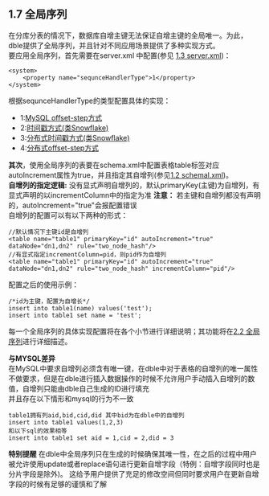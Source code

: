 ## 1.7 全局序列
在分库分表的情况下，数据库自增主键无法保证自增主键的全局唯一。为此，dble提供了全局序列，并且针对不同应用场景提供了多种实现方式。   
要应用全局序列，首先需要在server.xml 中配置(参见 [1.3 server.xml](1.3_server.xml.md))：
```
<system>
    <property name="sequnceHandlerType">1</property>
</system>
```


根据sequnceHandlerType的类型配置具体的实现：

*   1:[MySQL offset-step方式](1.7_global_sequence/1.7.1_MySQL-offset-setp.md)
*   2:[时间戳方式(类Snowflake)](1.7_global_sequence/1.7.2_timestamp.md)
*   3:[分布式时间戳方式(类Snowflake)](1.7_global_sequence/1.7.3_distribute_timestamp.md)
*   4:[分布式offset-step方式](1.7_global_sequence/1.7.4_distribute_offset-step.md)

**其次**，使用全局序列的表要在schema.xml中配置表格table标签对应autoIncrement属性为true，并且指定其自增列(参见[1.2 schemal.xml](1.2_schema.xml.md))。    
**自增列的指定逻辑:** 没有显式声明自增列的，默认primaryKey(主键)为自增列，有显式声明的以incrementColumn中的指定为准
 **注意：** 若主键和自增列都没有声明的，autoIncrement="true"会报配置错误  
自增列的配置可以有以下两种的形式：
```
//默认情况下主键id是自增列
<table name="table1" primaryKey="id" autoIncrement="true" dataNode="dn1,dn2" rule="two_node_hash"/>  
//有显式指定incrementColumn=pid，则pid作为自增列
<table name="table1" primaryKey="id" autoIncrement="true" dataNode="dn1,dn2" rule="two_node_hash" incrementColumn="pid"/> 
``` 
配置之后的使用示例：  
``` 
/*id为主键，配置为自增长*/
insert into table1(name) values('test');
insert into table1 set name = 'test';
``` 

每一个全局序列的具体实现配置将在各个小节进行详细说明；其功能将在[2.2 全局序列](../2.Function/2.02_global_sequence.md)进行详细描述。

**与MYSQL差异**  
在MySQL中要求自增列必须含有唯一键，在dble中对于表格的自增列的唯一属性不做要求，但是在dble进行插入数据操作的时候不允许用户手动插入自增列的数值，自增列只能由dble自己生成的ID进行填充  
并且存在以下情形和mysql的行为不一致
``` 
table1拥有列aid,bid,cid,did 其中bid为在dble中的自增列
insert into table1 values(1,2,3)
和以下sql的效果相等
insert into table1 set aid = 1,cid = 2,did = 3
``` 

**特别提醒**
在dble中全局序列只在生成的时候确保其唯一性，在之后的过程中用户被允许使用update或者replace语句进行更新自增字段（特例：自增字段同时也是分片字段是除外)。
这给予用户提供了充足的修改空间但同时要求用户在更新自增字段的时候有足够的谨慎和了解